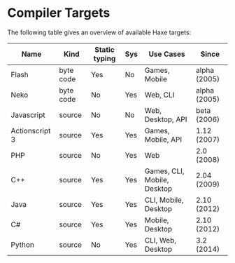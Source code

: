 Compiler Targets
=======

The following table gives an overview of available Haxe targets:

Name | Kind | Static typing | Sys | Use Cases | Since
--- | --- | --- | --- | --- | ---
Flash | byte code | Yes | No | Games, Mobile | alpha (2005)
Neko | byte code | No | Yes | Web, CLI | alpha (2005)
Javascript | source | No | No | Web, Desktop, API | beta (2006)
Actionscript 3 | source | Yes | Yes | Games, Mobile, API | 1.12 (2007)
PHP | source | No | Yes | Web | 2.0 (2008)
C++ | source | Yes | Yes | Games, CLI, Mobile, Desktop | 2.04 (2009)
Java | source | Yes | Yes | CLI, Mobile, Desktop | 2.10 (2012)
C# | source | Yes | Yes | Mobile, Desktop | 2.10 (2012)
Python | source | No | Yes | CLI, Web, Desktop | 3.2 (2014)
